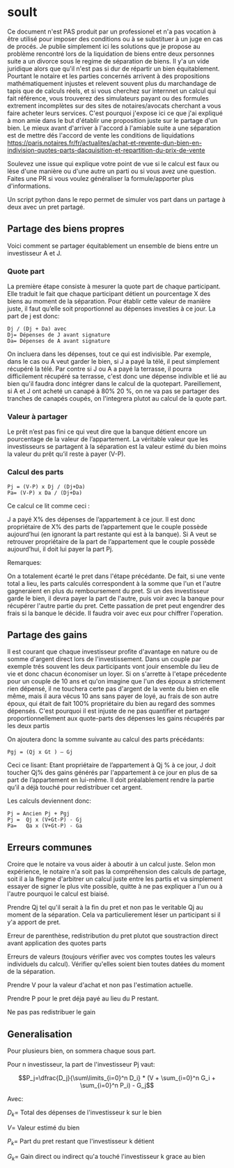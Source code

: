 # soult

Ce document n'est PAS produit par un professionel et n'a pas vocation à être utilisé pour imposer des conditions ou à se substituer à un juge en cas de procés. Je publie simplement ici les solutions que je propose au problème rencontré lors de la liquidation de biens entre deux personnes suite a un divorce sous le regime de séparation de biens. Il y'a un vide juridique alors que qu'il n'est pas si dur de répartir un bien équitablement. Pourtant le notaire et les parties concernés arrivent à des propositions mathématiquement injustes et relevent souvent plus du marchandage de tapis que de calculs réels, et si vous cherchez sur internnet un calcul qui fait référence, vous trouverez des simulateurs payant ou des formules extrement incomplètes sur des sites de notaires/avocats cherchant a vous faire acheter leurs services. C'est pourquoi j'expose ici ce que j'ai expliqué à mon amie dans le but d'établir une proposition juste sur le partage d'un bien. Le mieux avant d'arriver à l'accord à l'amiable suite a une séparation est de mettre dés l'accord de vente les conditions de liquidations https://paris.notaires.fr/fr/actualites/achat-et-revente-dun-bien-en-indivision-quotes-parts-dacquisition-et-repartition-du-prix-de-vente

Soulevez une issue qui explique votre point de vue si le calcul est faux ou lèse d'une manière ou d'une autre un parti ou si vous avez une question. Faites une PR si vous voulez généraliser la formule/apporter plus d'informations.

Un script python dans le repo permet de simuler vos part dans un partage à deux avec un pret partagé.

## Partage des biens propres

Voici comment se partager équitablement un ensemble de biens entre un investisseur A et J. 

### Quote part
La première étape consiste à mesurer la quote part de chaque participant. Elle traduit le fait que chaque participant détient un pourcentage X des biens au moment de la séparation. Pour établir cette valeur de manière juste, il faut qu’elle soit proportionnel au dépenses investies à ce jour.  La part de j est donc:
```
Dj / (Dj + Da) avec
Dj= Dépenses de J avant signature
Da= Dépenses de A avant signature
```

On incluera dans les dépenses, tout ce qui est indivisible. Par exemple, dans le cas ou A veut garder le bien, si J a payé la télé, il peut simplement récupéré la télé. Par contre si J ou A a payé la terrasse, il pourra difficilement récupéré sa terrasse, c'est donc une dépense indivible et lié au bien qu'il faudra donc intégrer dans le calcul de la quotepart. Pareillement, si A et J ont acheté un canapé à 80% 20 %, on ne va pas se partager des tranches de canapés coupés, on l'integrera plutot au calcul de la quote part.

### Valeur à partager
Le prêt n’est pas fini ce qui veut dire que la banque détient encore un pourcentage de la valeur de l’appartement. La véritable valeur que les investisseurs se partagent à la séparation est la valeur estimé du bien moins la valeur du prêt qu’il reste à payer (V-P). 

### Calcul des parts
```
Pj = (V-P) x Dj / (Dj+Da) 
Pa= (V-P) x Da / (Dj+Da) 
```

Ce calcul ce lit comme ceci : 

J a payé X% des dépenses de l’appartement à ce jour. Il est donc propriétaire de X% des parts de l’appartement que le couple possède aujourd’hui (en ignorant la part restante qui est à la banque). Si A veut se retrouver propriétaire de la part de l’appartement que le couple possède aujourd’hui, il doit lui payer la part Pj. 


Remarques:

On a totalement écarté le pret dans l'étape précédante. De fait, si une vente total a lieu, les parts calculés correspondent à la somme que l'un et l'autre gagneraient en plus du remboursement du pret. Si un des investisseur garde le bien, il devra payer la part de l'autre, puis voir avec la banque pour récupérer l'autre partie du pret. Cette passation de pret peut engendrer des frais si la banque le décide. Il faudra voir avec eux pour chiffrer l'operation.

## Partage des gains

Il est courant que chaque investisseur profite d'avantage en nature ou de somme d'argent direct lors de l'investissement. Dans un couple par exemple trés souvent les deux participants vont jouir ensemble du lieu de vie et donc chacun économiser un loyer. Si on s'arrette à l'etape précedente pour un couple de 10 ans et qu'on imagine que l'un des époux a strictement rien dépensé, il ne touchera certe pas d'argent de la vente du bien en elle même, mais il aura vécus 10 ans sans payer de loyé, au frais de son autre époux, qui était de fait 100% propriétaire du bien au regard des sommes dépensés. C'est pourquoi il est injuste de ne pas quantifier et partager proportionnellement aux quote-parts des dépenses les gains récupérés par les deux partis

On ajoutera donc la somme suivante au calcul des parts précédants:
```
Pgj = (Qj x Gt ) – Gj
```

Ceci ce lisant:
Etant propriétaire de l’appartement à Qj % à ce jour, J doit toucher Qj% des gains générés par l'appartement à ce jour en plus de sa part de l’appartement en lui-même. Il doit préalablement rendre la partie qu’il a déjà touché pour redistribuer cet argent.

Les calculs deviennent donc:
```
Pj = Ancien Pj + Pgj 
Pj =  Qj x (V+Gt-P) - Gj
Pa=   Qa x (V+Gt-P) - Ga 
```

## Erreurs communes

Croire que le notaire va vous aider à aboutir à un calcul juste. Selon mon expérience, le notaire n'a soit pas la compréhension des calculs de partage, soit il a la flegme d'arbitrer un calcul juste entre les partis et va simplement essayer de signer le plus vite possible, quitte à ne pas expliquer a l'un ou à l'autre pourquoi le calcul est biaisé.

Prendre Qj tel qu'il serait à la fin du pret et non pas le veritable Qj au moment de la séparation. Cela va particulierement léser un participant si il y'a apport de pret.

Erreur de parenthèse, redistribution du pret plutot que soustraction direct avant application des quotes parts

Erreurs de valeurs (toujours vérifier avec vos comptes toutes les valeurs individuels du calcul). Vérifier qu'elles soient bien toutes datées du moment de la séparation.

Prendre V pour la valeur d'achat et non pas l'estimation actuelle.

Prendre P pour le pret déja payé au lieu du P restant.

Ne pas pas redistribuer le gain

## Generalisation


Pour plusieurs bien, on sommera chaque sous part.

Pour n investisseur, la part de l'investisseur Pj vaut:

```math
P_j=\dfrac{D_j}{\sum\limits_{i=0}^n D_i} * (V + \sum_{i=0}^n G_i + \sum_{i=0}^n P_i) - G_j
```
Avec:

$D_k=$ Total des dépenses de l'investisseur k sur le bien

$V=$ Valeur estimé du bien

$P_k=$ Part du pret restant que l'investisseur k détient

$G_k=$ Gain direct ou indirect qu'a touché l'investisseur k grace au bien

